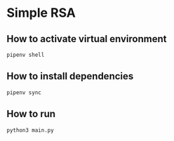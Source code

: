 # Simple RSA

## How to activate virtual environment
```
pipenv shell
```

## How to install dependencies
```
pipenv sync
```

## How to run
```
python3 main.py
```
